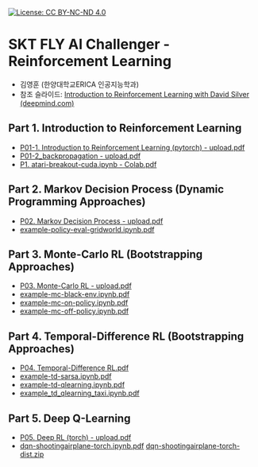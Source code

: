 [![License: CC BY-NC-ND 4.0](https://img.shields.io/badge/License-CC%20BY--NC--ND%204.0-lightgrey.svg)](https://creativecommons.org/licenses/by-nc-nd/4.0/)

# SKT FLY AI Challenger - Reinforcement Learning

- 김영훈 (한양대학교ERICA 인공지능학과)
- 참조 슬라이드: [Introduction to Reinforcement Learning with David Silver (deepmind.com)](https://www.deepmind.com/learning-resources/introduction-to-reinforcement-learning-with-david-silver)
 
## Part 1. Introduction to Reinforcement Learning

- [P01-1. Introduction to Reinforcement Learning (pytorch) - upload.pdf](https://github.com/user-attachments/files/16267397/P01-1.Introduction.to.Reinforcement.Learning.pytorch.-.upload.pdf)
- [P01-2_backpropagation - upload.pdf](https://github.com/user-attachments/files/16246790/P01-2_backpropagation.-.upload.pdf)
- [P1. atari-breakout-cuda.ipynb - Colab.pdf](https://github.com/user-attachments/files/18506054/P1.atari-breakout-cuda.ipynb.-.Colab.pdf)

<!--
 [pytorch-dqn-atari-practice.zip](https://github.com/nongaussian/class-2023-skt-fly-ai/files/12269606/pytorch-dqn-atari-practice.zip)
-->
<!--
```python
import torch
from torch.autograd import Variable

x = Variable(
 torch.tensor(1., dtype=torch.float32),
 requires_grad=True)
y = Variable(
 torch.tensor(1., dtype=torch.float32),
 requires_grad=True)
z = Variable(
 torch.tensor(1., dtype=torch.float32),
 requires_grad=True)

optimizer = torch.optim.SGD(params=[x, y, z], lr=0.01)

EPOCHS = 1000
for epoch in range(EPOCHS):
    f = (x + y + z)**2 + (x-1)**2 + (y-1)**2 + (z-1)**2
    optimizer.zero_grad()
    f.backward()
    optimizer.step()
```
-->

## Part 2. Markov Decision Process (Dynamic Programming Approaches)

- [P02. Markov Decision Process - upload.pdf](https://github.com/user-attachments/files/16267407/P02.Markov.Decision.Process.-.upload.pdf)
- [example-policy-eval-gridworld.ipynb.pdf](https://github.com/nongaussian/class-2023-skt-fly-ai/files/12269509/example-policy-eval-gridworld.ipynb.pdf) <!--[example-policy-eval-gridworld.zip](https://github.com/nongaussian/class-2023-skt-fly-ai/files/12269609/example-policy-eval-gridworld.zip)-->

## Part 3. Monte-Carlo RL (Bootstrapping Approaches)

- [P03. Monte-Carlo RL - upload.pdf](https://github.com/user-attachments/files/16267413/P03.Monte-Carlo.RL.-.upload.pdf)
- [example-mc-black-env.ipynb.pdf](https://github.com/nongaussian/class-2023-skt-fly-ai/files/12269241/example-mc-black-env.ipynb.pdf) <!--[example-mc-black-env.zip](https://github.com/nongaussian/class-2023-skt-fly-ai/files/12269611/example-mc-black-env.zip)-->
- [example-mc-on-policy.ipynb.pdf](https://github.com/nongaussian/class-2023-skt-fly-ai/files/12269242/example-mc-on-policy.ipynb.pdf)
- [example-mc-off-policy.ipynb.pdf](https://github.com/nongaussian/class-2023-skt-fly-ai/files/12269244/example-mc-off-policy.ipynb.pdf)


## Part 4. Temporal-Difference RL (Bootstrapping Approaches)

- [P04. Temporal-Difference RL.pdf](https://github.com/user-attachments/files/18544330/P04.Temporal-Difference.RL.pdf)
- [example-td-sarsa.ipynb.pdf](https://github.com/nongaussian/class-2023-skt-fly-ai/files/12269246/example-td-sarsa.ipynb.pdf)
- [example-td-qlearning.ipynb.pdf](https://github.com/nongaussian/class-2023-skt-fly-ai/files/12269247/example-td-qlearning.ipynb.pdf)
- [example_td_qlearning_taxi.ipynb.pdf](https://github.com/nongaussian/class-2023-skt-fly-ai/files/12269248/example_td_qlearning_taxi.ipynb.pdf)

## Part 5. Deep Q-Learning

- [P05. Deep RL (torch) - upload.pdf](https://github.com/user-attachments/files/16269930/P05.Deep.RL.torch.-.upload.pdf)
- [dqn-shootingairplane-torch.ipynb.pdf](https://github.com/nongaussian/class-2023-skt-fly-ai/files/12269251/dqn-shootingairplane-torch.ipynb.pdf) [dqn-shootingairplane-torch-dist.zip](https://github.com/nongaussian/class-2024-skt-fly-ai/files/13830379/dqn-shootingairplane-torch-dist.zip)



